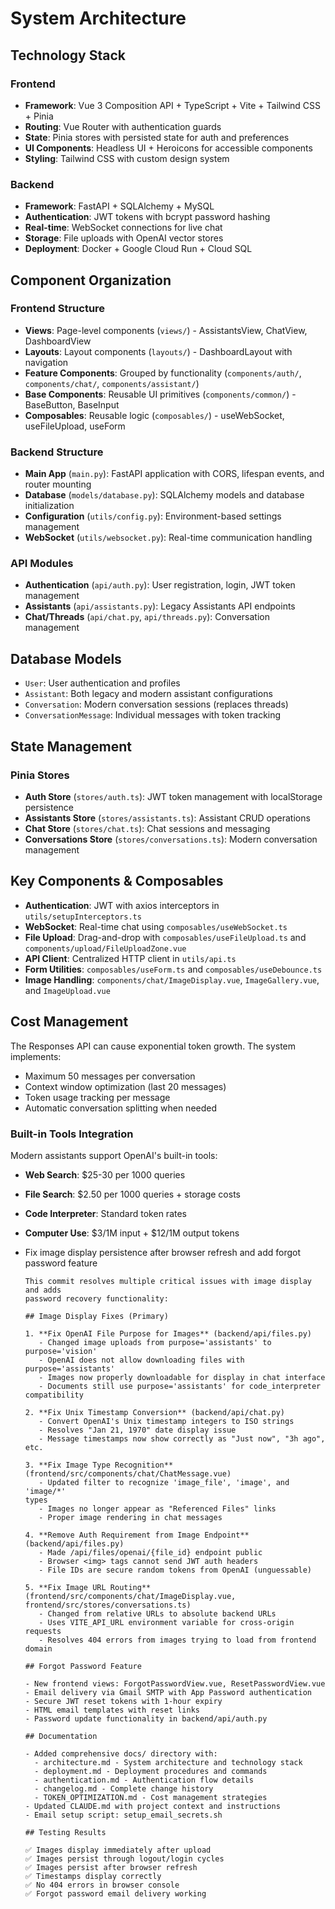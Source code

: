 # System Architecture

## Technology Stack

### Frontend
- **Framework**: Vue 3 Composition API + TypeScript + Vite + Tailwind CSS + Pinia
- **Routing**: Vue Router with authentication guards
- **State**: Pinia stores with persisted state for auth and preferences
- **UI Components**: Headless UI + Heroicons for accessible components
- **Styling**: Tailwind CSS with custom design system

### Backend
- **Framework**: FastAPI + SQLAlchemy + MySQL
- **Authentication**: JWT tokens with bcrypt password hashing
- **Real-time**: WebSocket connections for live chat
- **Storage**: File uploads with OpenAI vector stores
- **Deployment**: Docker + Google Cloud Run + Cloud SQL

## Component Organization

### Frontend Structure
- **Views**: Page-level components (`views/`) - AssistantsView, ChatView, DashboardView
- **Layouts**: Layout components (`layouts/`) - DashboardLayout with navigation
- **Feature Components**: Grouped by functionality (`components/auth/`, `components/chat/`, `components/assistant/`)
- **Base Components**: Reusable UI primitives (`components/common/`) - BaseButton, BaseInput
- **Composables**: Reusable logic (`composables/`) - useWebSocket, useFileUpload, useForm

### Backend Structure
- **Main App** (`main.py`): FastAPI application with CORS, lifespan events, and router mounting
- **Database** (`models/database.py`): SQLAlchemy models and database initialization
- **Configuration** (`utils/config.py`): Environment-based settings management
- **WebSocket** (`utils/websocket.py`): Real-time communication handling

### API Modules
- **Authentication** (`api/auth.py`): User registration, login, JWT token management
- **Assistants** (`api/assistants.py`): Legacy Assistants API endpoints
- **Chat/Threads** (`api/chat.py`, `api/threads.py`): Conversation management

## Database Models
- `User`: User authentication and profiles
- `Assistant`: Both legacy and modern assistant configurations
- `Conversation`: Modern conversation sessions (replaces threads)
- `ConversationMessage`: Individual messages with token tracking

## State Management

### Pinia Stores
- **Auth Store** (`stores/auth.ts`): JWT token management with localStorage persistence
- **Assistants Store** (`stores/assistants.ts`): Assistant CRUD operations  
- **Chat Store** (`stores/chat.ts`): Chat sessions and messaging
- **Conversations Store** (`stores/conversations.ts`): Modern conversation management

## Key Components & Composables
- **Authentication**: JWT with axios interceptors in `utils/setupInterceptors.ts`
- **WebSocket**: Real-time chat using `composables/useWebSocket.ts`
- **File Upload**: Drag-and-drop with `composables/useFileUpload.ts` and `components/upload/FileUploadZone.vue`
- **API Client**: Centralized HTTP client in `utils/api.ts`
- **Form Utilities**: `composables/useForm.ts` and `composables/useDebounce.ts`
- **Image Handling**: `components/chat/ImageDisplay.vue`, `ImageGallery.vue`, and `ImageUpload.vue`

## Cost Management

The Responses API can cause exponential token growth. The system implements:
- Maximum 50 messages per conversation
- Context window optimization (last 20 messages)
- Token usage tracking per message
- Automatic conversation splitting when needed

### Built-in Tools Integration
Modern assistants support OpenAI's built-in tools:
- **Web Search**: $25-30 per 1000 queries
- **File Search**: $2.50 per 1000 queries + storage costs
- **Code Interpreter**: Standard token rates
- **Computer Use**: $3/1M input + $12/1M output tokens
- Fix image display persistence after browser refresh and
      add forgot password feature

      This commit resolves multiple critical issues with image display and adds
      password recovery functionality:

      ## Image Display Fixes (Primary)

      1. **Fix OpenAI File Purpose for Images** (backend/api/files.py)
         - Changed image uploads from purpose='assistants' to purpose='vision'
         - OpenAI does not allow downloading files with purpose='assistants'
         - Images now properly downloadable for display in chat interface
         - Documents still use purpose='assistants' for code_interpreter
      compatibility

      2. **Fix Unix Timestamp Conversion** (backend/api/chat.py)
         - Convert OpenAI's Unix timestamp integers to ISO strings
         - Resolves "Jan 21, 1970" date display issue
         - Message timestamps now show correctly as "Just now", "3h ago", etc.

      3. **Fix Image Type Recognition**
      (frontend/src/components/chat/ChatMessage.vue)
         - Updated filter to recognize 'image_file', 'image', and 'image/*'
      types
         - Images no longer appear as "Referenced Files" links
         - Proper image rendering in chat messages

      4. **Remove Auth Requirement from Image Endpoint** (backend/api/files.py)
         - Made /api/files/openai/{file_id} endpoint public
         - Browser <img> tags cannot send JWT auth headers
         - File IDs are secure random tokens from OpenAI (unguessable)

      5. **Fix Image URL Routing**
      (frontend/src/components/chat/ImageDisplay.vue,
      frontend/src/stores/conversations.ts)
         - Changed from relative URLs to absolute backend URLs
         - Uses VITE_API_URL environment variable for cross-origin requests
         - Resolves 404 errors from images trying to load from frontend domain

      ## Forgot Password Feature

      - New frontend views: ForgotPasswordView.vue, ResetPasswordView.vue
      - Email delivery via Gmail SMTP with App Password authentication
      - Secure JWT reset tokens with 1-hour expiry
      - HTML email templates with reset links
      - Password update functionality in backend/api/auth.py

      ## Documentation

      - Added comprehensive docs/ directory with:
        - architecture.md - System architecture and technology stack
        - deployment.md - Deployment procedures and commands
        - authentication.md - Authentication flow details
        - changelog.md - Complete change history
        - TOKEN_OPTIMIZATION.md - Cost management strategies
      - Updated CLAUDE.md with project context and instructions
      - Email setup script: setup_email_secrets.sh

      ## Testing Results

      ✅ Images display immediately after upload
      ✅ Images persist through logout/login cycles
      ✅ Images persist after browser refresh
      ✅ Timestamps display correctly
      ✅ No 404 errors in browser console
      ✅ Forgot password email delivery working